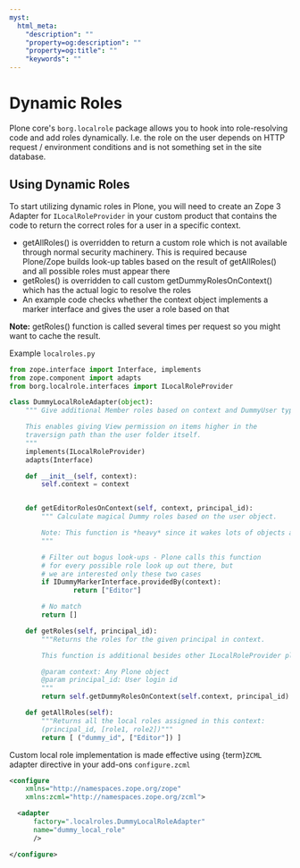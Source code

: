 ```yaml
---
myst:
  html_meta:
    "description": ""
    "property=og:description": ""
    "property=og:title": ""
    "keywords": ""
---
```


# Dynamic Roles

Plone core's `borg.localrole` package allows you to hook into role-resolving code and add roles dynamically. I.e. the role on the user depends on HTTP request / environment conditions and is not something set in the site database.

## Using Dynamic Roles

To start utilizing dynamic roles in Plone, you will need to create an Zope 3 Adapter for `ILocalRoleProvider` in your custom product that contains the code to return the correct roles for a user in a specific context.

- getAllRoles() is overridden to return a custom role which is not available
  through normal security machinery. This is required because Plone/Zope
  builds look-up tables based on the result of getAllRoles() and
  all possible roles must appear there
- getRoles() is overridden to call custom getDummyRolesOnContext()
  which has the actual logic to resolve the roles
- An example code checks whether the context object implements
  a marker interface and gives the user a role based on that

**Note:** getRoles() function is called several times per request so you might want to cache the result.

Example `localroles.py`

```python
from zope.interface import Interface, implements
from zope.component import adapts
from borg.localrole.interfaces import ILocalRoleProvider

class DummyLocalRoleAdapter(object):
    """ Give additional Member roles based on context and DummyUser type.

    This enables giving View permission on items higher in the
    traversign path than the user folder itself.
    """
    implements(ILocalRoleProvider)
    adapts(Interface)

    def __init__(self, context):
        self.context = context


    def getEditorRolesOnContext(self, context, principal_id):
        """ Calculate magical Dummy roles based on the user object.

        Note: This function is *heavy* since it wakes lots of objects along the acquisition chain.
        """

        # Filter out bogus look-ups - Plone calls this function
        # for every possible role look up out there, but
        # we are interested only these two cases
        if IDummyMarkerInterface.providedBy(context):
                return ["Editor"]

        # No match
        return []

    def getRoles(self, principal_id):
        """Returns the roles for the given principal in context.

        This function is additional besides other ILocalRoleProvider plug-ins.

        @param context: Any Plone object
        @param principal_id: User login id
        """
        return self.getDummyRolesOnContext(self.context, principal_id)

    def getAllRoles(self):
        """Returns all the local roles assigned in this context:
        (principal_id, [role1, role2])"""
        return [ ("dummy_id", ["Editor"]) ]
```

Custom local role implementation is made effective using {term}`ZCML` adapter directive in your add-ons `configure.zcml`

```xml
<configure
    xmlns="http://namespaces.zope.org/zope"
    xmlns:zcml="http://namespaces.zope.org/zcml">

  <adapter
      factory=".localroles.DummyLocalRoleAdapter"
      name="dummy_local_role"
      />

</configure>
```
